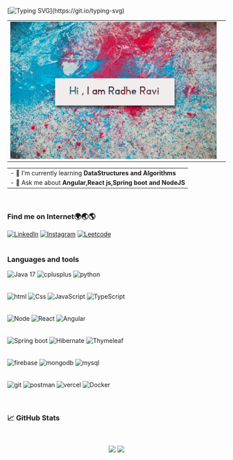 [![Typing SVG](https://readme-typing-svg.herokuapp.com?size=24&width=600&lines=Welcome+To+Radhe's+GitHub+Profile!)](https://git.io/typing-svg)

<table>
  <td>
<img src="https://raw.githubusercontent.com/radhe-ravi/radhe-ravi/main/header_.jpg">
  </td>
  <td>
<img  src="https://camo.githubusercontent.com/43d7ba8fee77106c83a549d2c7697466125a145743bcc783db096062aa0ab894/68747470733a2f2f632e74656e6f722e636f6d2f617a5a434a32597073476741414141692f70726f6772616d6d696e672e676966" alt=""gif>
    </td>
</table>  
  
<table>
  <tr>
    <td>- 🌱 I’m currently learning <strong>DataStructures and Algorithms</strong></td>
    </tr>
  <tr>
    <td>- 💬 Ask me about <strong>Angular,React js,Spring boot and NodeJS</strong></td>
  </tr>
</table>
<br>
<h3 align="left">Find me on Internet🌍🌏🌎</h3>
<div align="left">
  <a href="https://www.linkedin.com/in/radhe-ravi/"><img alt="LinkedIn" src="https://img.shields.io/badge/linkedin-%230077B5.svg?style=for-the-badge&logo=linkedin&logoColor=white"/></a>
  <a href="https://www.instagram.com/ravi_radhey_02/" target="_blank"><img alt="Instagram" src="https://img.shields.io/badge/Instagram-e95950?style=for-the-badge&logo=Instagram&logoColor=white" /></a>
  <a href="https://leetcode.com/u/radheravi01/" target="_blank"> <img alt="Leetcode" src="https://img.shields.io/badge/-LeetCode-FFA116?style=for-the-badge&logo=LeetCode&logoColor=white" /></a>
 </div>
<br> 
<h3 align="left">Languages and tools</h3>
<p align="left"> 
<img src="https://img.shields.io/badge/Java-17-007396?style=for-the-badge&logo=java&logoColor=white" alt="Java 17"> 
<img src="https://img.shields.io/badge/C%2B%2B-00599C?style=for-the-badge&logo=c%2B%2B&logoColor=white" alt="cplusplus"> 
<img src="https://img.shields.io/badge/Python-FFD43B?style=for-the-badge&logo=python&logoColor=darkgreen" alt="python">
  <br><br><br>
<img src="https://img.shields.io/badge/HTML5-E34F26?style=for-the-badge&logo=html5&logoColor=white" alt="html" > 
<img src="https://img.shields.io/badge/CSS3-1572B6?style=for-the-badge&logo=css3&logoColor=white" alt="Css"> 
<img src="https://img.shields.io/badge/JavaScript-323330?style=for-the-badge&logo=javascript&logoColor=F7DF1E" alt="JavaScript">
<img src="https://img.shields.io/badge/typescript-%23007ACC.svg?style=for-the-badge&logo=typescript&logoColor=white" alt="TypeScript">
<br><br><br>
<img src="https://img.shields.io/badge/Node.js-339933?style=for-the-badge&logo=nodedotjs&logoColor=white" alt="Node"> 
<img src="https://img.shields.io/badge/React-20232A?style=for-the-badge&logo=react&logoColor=61DAFB" alt="React">
<img src="https://img.shields.io/badge/Angular-DD0031?style=for-the-badge&logo=angular" alt="Angular">
   <br><br><br>
  <img src="https://img.shields.io/badge/Spring_Boot-F2F4F9?style=for-the-badge&logo=spring-boot" alt="Spring boot">
  
  <img src="https://img.shields.io/badge/Hibernate-59666C?style=for-the-badge&logo=hibernate" alt="Hibernate">
  <img src="https://img.shields.io/badge/Thymeleaf-%23005C0F.svg?style=for-the-badge&logo=thymeleaf" alt="Thymeleaf">
   <br><br><br>
<img src="https://img.shields.io/badge/firebase-ffca28?style=for-the-badge&logo=firebase&logoColor=black" alt="firebase"> 
<img src="https://img.shields.io/badge/MongoDB-4EA94B?style=for-the-badge&logo=mongodb&logoColor=white" alt="mongodb" > 
<img src="https://img.shields.io/badge/MySQL-005C84?style=for-the-badge&logo=mysql&logoColor=white" alt="mysql">  <br><br><br>
<img src="https://img.shields.io/badge/GitHub-100000?style=for-the-badge&logo=github&logoColor=white" alt="git">
<img src="https://img.shields.io/badge/Postman-FF6C37?style=for-the-badge&logo=Postman&logoColor=white" alt="postman">
<img src="https://img.shields.io/badge/Vercel-000000?style=for-the-badge&logo=vercel&logoColor=white" alt="vercel">
<img src="https://img.shields.io/badge/docker-%230db7ed.svg?style=for-the-badge&logo=docker&logoColor=white" alt="Docker">
   <br><br><br> 
   </p>
<h3> 📈 GitHub Stats</h3>
<br>
<p align="center">
  <img width="48%" src="https://github-readme-stats.vercel.app/api?username=radhe-ravi&show_icons=true&theme=radical" />
  <img width="48%" src="https://github-readme-streak-stats.herokuapp.com/?user=radhe-ravi&theme=radical" />
</p>
  
